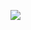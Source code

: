 ![](https://bat.bing.com/action/0?ti=56018282&Ver=2&mid=8e58c29b-243a-4833-bc1d-a0b7d4c0940c&sid=201ffde0635411ee902411d77b750559&vid=20202bf0635411ee9ac03f2e618b0b9f&vids=0&msclkid=N&pi=0&lg=en-US&sw=800&sh=600&sc=24&nwd=1&tl=Shortform%20%7C%20Amusing%20Ourselves%20to%20Death&p=https%3A%2F%2Fwww.shortform.com%2Fapp%2Fbook%2Famusing-ourselves-to-death%2Fexercise-are-we-headed-for-a-brave-new-world&r=&lt=480&evt=pageLoad&sv=1&rn=254643)
